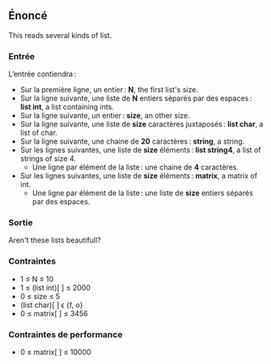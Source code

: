 ## Énoncé

This reads several kinds of list.

### Entrée

L’entrée contiendra :

- Sur la première ligne, un entier : **N**, the first list's size.
- Sur la ligne suivante, une liste de **N** entiers séparés par des espaces :
  **list int**, a list containing ints.
- Sur la ligne suivante, un entier : **size**, an other size.
- Sur la ligne suivante, une liste de **size** caractères juxtaposés : **list
  char**, a list of char.
- Sur la ligne suivante, une chaine de **20** caractères : **string**, a
  string.
- Sur les lignes suivantes, une liste de **size** éléments : **list string4**,
  a list of strings of size 4.
    - Une ligne par élément de la liste : une chaine de **4** caractères.
- Sur les lignes suivantes, une liste de **size** éléments : **matrix**, a
  matrix of int.
    - Une ligne par élément de la liste : une liste de **size** entiers séparés
      par des espaces.

### Sortie

Aren't these lists beautifull?

### Contraintes

- 1 ≤ N ≤ 10
- 1 ≤ (list int)[ ] ≤ 2000
- 0 ≤ size ≤ 5
- (list char)[ ] ϵ {f, o}
- 0 ≤ matrix[ ] ≤ 3456

### Contraintes de performance

- 0 ≤ matrix[ ] ≤ 10000
